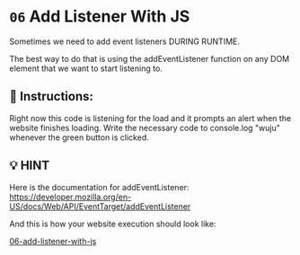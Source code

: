 # `06` Add Listener With JS

Sometimes we need to add event listeners DURING RUNTIME.

The best way to do that is using the addEventListener function on any DOM element that we want to start listening to.

## 📝 Instructions:
Right now this code is listening for the load and it prompts an alert when the website finishes loading. Write the necessary code to console.log "wuju" whenever the green button is clicked.

## 💡 HINT
Here is the documentation for addEventListener: https://developer.mozilla.org/en-US/docs/Web/API/EventTarget/addEventListener

And this is how your website execution should look like:

[06-add-listener-with-js](https://github.com/4GeeksAcademy/javascript-events-tutorial-exercises/blob/master/.breathecode/assets/a1mgdPD.gif?raw=true)